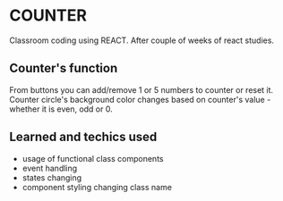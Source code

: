 # COUNTER

Classroom coding using REACT.
After couple of weeks of react studies.

## Counter's function

From buttons you can add/remove 1 or 5 numbers to counter or reset it.
Counter circle's background color changes based on counter's value - whether it is even, odd or 0.

## Learned and techics used

- usage of functional class components
- event handling
- states changing
- component styling changing class name
